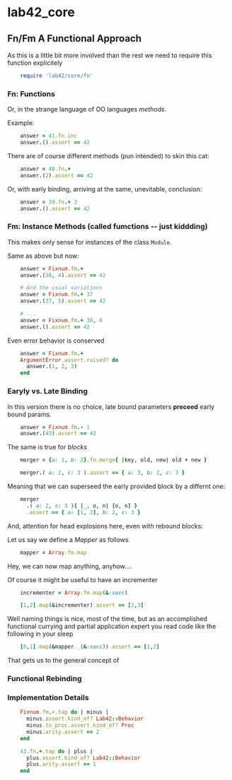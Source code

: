 # lab42\_core

## Fn/Fm A Functional Approach

As this is a little bit more involved than the rest we need to require this function explicitely

```ruby
    require 'lab42/core/fn'
```

### Fn: Functions

Or, in the strange language of OO languages _methods_.

Example:

```ruby
    answer = 41.fn.inc
    answer.().assert == 42
```

There are of course different methods (pun intended) to skin this cat:

```ruby
    answer = 40.fn.+
    answer.(2).assert == 42
```

Or, with early binding, arriving at the same, unevitable, conclusion:

```ruby
    answer = 39.fn.+ 3
    answer.().assert == 42
```

### Fm: Instance Methods (called fumctions -- just kiddding)

This makes only sense for instances of the class `Module`.

Same as above but now:


```ruby
    answer = Fixnum.fm.+
    answer.(38, 4).assert == 42

    # And the usual variations
    answer = Fixnum.fm.+ 37
    answer.(37, 5).assert == 42

    # ...
    answer = Fixnum.fm.+ 36, 6
    answer.().assert == 42
```

Even error behavior is conserved

```ruby
    answer = Fixnum.fm.+
    ArgumentError.assert.raised? do
      answer.(1, 2, 3)
    end
```

### Earyly vs. Late Binding

In this version there is no choice, late bound parameters **preceed** early bound params.

```ruby
    answer = Fixnum.fm.- 1
    answer.(43).assert == 42
```

The same is true for _blocks_

```ruby
    merger = {a: 1, b: 2}.fn.merge{ |key, old, new| old + new }

    merger.( a: 2, c: 3 ).assert == { a: 3, b: 2, c: 3 }
```

Meaning that we can superseed the early provided block by a differnt one:

```ruby
    merger
      .( a: 2, c: 3 ){ |_, o, n| [o, n] }
      .assert == { a: [1, 2], b: 2, c: 3 }
```
And, attention for head explosions here, even with rebound blocks:

Let us say we define a _Mapper_ as follows

```ruby
    mapper = Array.fm.map
```

Hey, we can now map anything, anyhow....

Of course it might be useful to have an incrementer

```ruby
    incrementer = Array.fm.map(&:succ)

    [1,2].map(&incrementer).assert == [2,3]
```

Well naming things is nice, most of the time, but as an accomplished functional
currying and partial application expert you read code like the following in your sleep

```ruby
    [0,1].map(&mapper._(&:succ)).assert == [1,2]
```

That gets us to the general concept of

### Functional Rebinding


### Implementation Details

```ruby
    Fixnum.fm.-.tap do | minus |
      minus.assert.kind_of? Lab42::Behavior
      minus.to_proc.assert.kind_of? Proc
      minus.arity.assert == 2
    end

    43.fn.+.tap do | plus |
      plus.assert.kind_of? Lab42::Behavior
      plus.arity.assert == 1
    end
```

